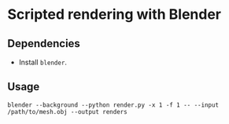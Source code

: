 # Scripted rendering with Blender

## Dependencies

- Install `blender`.

## Usage

    blender --background --python render.py -x 1 -f 1 -- --input /path/to/mesh.obj --output renders

